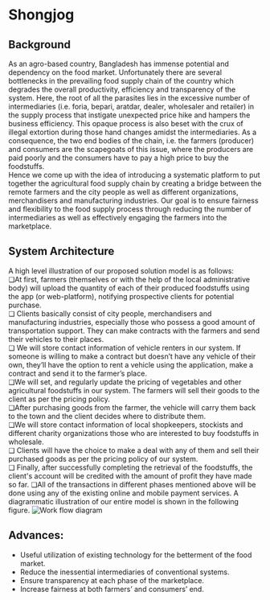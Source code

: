 # Shongjog

## Background  
As an agro-based country, Bangladesh has immense potential and dependency on the food market.
Unfortunately there are several bottlenecks in the prevailing food supply chain of the country which
degrades the overall productivity, efficiency and transparency of the system. Here, the root of all the
parasites lies in the excessive number of intermediaries (i.e. foria, bepari, aratdar, dealer, wholesaler and
retailer) in the supply process that instigate unexpected price hike and hampers the business efficiency.
This opaque process is also beset with the crux of illegal extortion during those hand changes amidst the
intermediaries. As a consequence, the two end bodies of the chain, i.e. the farmers (producer) and
consumers are the scapegoats of this issue, where the producers are paid poorly and the consumers have
to pay a high price to buy the foodstuffs.  
Hence we come up with the idea of introducing a systematic platform to put together the agricultural food
supply chain by creating a bridge between the remote farmers and the city people as well as different
organizations, merchandisers and manufacturing industries. Our goal is to ensure fairness and flexibility
to the food supply process through reducing the number of intermediaries as well as effectively engaging
the farmers into the marketplace.  

## System Architecture  
A high level illustration of our proposed solution model is as follows:  
❏At first, farmers (themselves or with the help of the local administrative body) will upload the quantity
of each of their produced foodstuffs using the app (or web-platform), notifying prospective clients for
potential purchase.  
❏ Clients basically consist of city people, merchandisers and manufacturing industries, especially those
who possess a good amount of transportation support. They can make contracts with the farmers and send their vehicles to their places.  
❏ We will store contact information of vehicle renters in our system. If someone is willing to make a
contract but doesn’t have any vehicle of their own, they’ll have the option to rent a vehicle using the
application, make a contract and send it to the farmer’s place.  
❏We will set, and regularly update the pricing of vegetables and other agricultural foodstuffs in our
system. The farmers will sell their goods to the client as per the pricing policy.  
❏After purchasing goods from the farmer, the vehicle will carry them back to the town and the client
decides where to distribute them.  
❏We will store contact information of local shopkeepers, stockists and different charity organizations
those who are interested to buy foodstuffs in wholesale.  
❏ Clients will have the choice to make a deal with any of them and sell their purchased goods as per the
pricing policy of our system.  
❏ Finally, after successfully completing the retrieval of the foodstuffs, the client's account will be
credited with the amount of profit they have made so far.
❏All of the transactions in different phases mentioned above will be done using any of the existing online and mobile payment services.
A diagrammatic illustration of our entire model is shown in the following figure.
![Work flow diagram](workflow.PNG)
## Advances:  
- Useful utilization of existing technology for the betterment of the food market.  
- Reduce the inessential intermediaries of conventional systems.  
- Ensure transparency at each phase of the marketplace.  
- Increase fairness at both farmers’ and consumers’ end.


